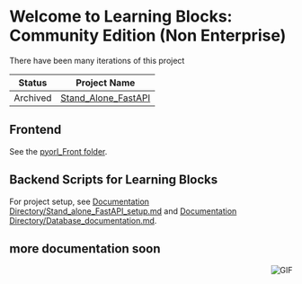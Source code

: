 # Welcome to Learning Blocks: Community Edition (Non Enterprise)

There have been many iterations of this project
<div style="text-align: center;">
<table>
  <thead>
    <tr>
      <th style="text-align: center;">Status</th>
      <th style="text-align: center;">Project Name</th>
    </tr>
  </thead>
  <tbody>
    <tr>
      <td style="text-align: center;">Archived</td>
      <td style="text-align: center;">
        <a href="https://github.com/code4sac/learning-blocks/tree/main/LB_Community_Edition_Non_Enterprise/Past_iterations/Stand_Alone_FastAPI">Stand_Alone_FastAPI</a>
      </td>
    </tr>
  </tbody>
</table>
</div>

## Frontend

See the [pyorl_Front folder](/Learning-Blocks-No-Docker-Version/pyorl_Front).

## Backend Scripts for Learning Blocks

For project setup, see [Documentation Directory/Stand_alone_FastAPI_setup.md](/Documentation%20Directory/Stand_alone_FastAPI_setup.md) and [Documentation Directory/Database_documentation.md](/Documentation%20Directory/Database_documentation.md).


## more documentation soon

<img align="right" alt="GIF" src="https://i.pinimg.com/originals/e4/26/70/e426702edf874b181aced1e2fa5c6cde.gif" />
